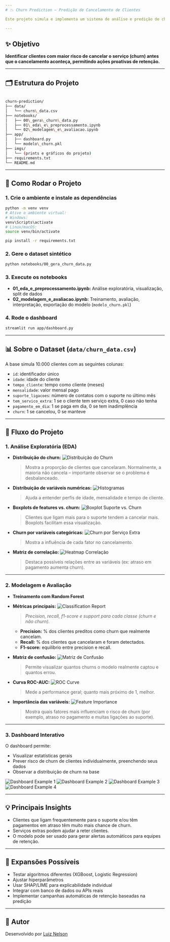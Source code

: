 ```yaml
---
# 📉 Churn Prediction – Predição de Cancelamento de Clientes

Este projeto simula e implementa um sistema de análise e predição de churn (cancelamento) para empresas de serviços, utilizando **Python**, **Machine Learning** (Random Forest), visualização interativa e dashboard em Streamlit.

---
```


## ✨ Objetivo

**Identificar clientes com maior risco de cancelar o serviço (churn) antes que o cancelamento aconteça, permitindo ações proativas de retenção.**

---

## 🗂️ Estrutura do Projeto

```bash

churn-prediction/
├── data/
│   └── churn\_data.csv
├── notebooks/
│   ├── 00\_gera\_churn\_data.py
│   ├── 01\_eda\_e\_preprocessamento.ipynb
│   └── 02\_modelagem\_e\_avaliacao.ipynb
├── app/
│   ├── dashboard.py
│   └── modelo\_churn.pkl
├── imgs/
│   └── (prints e gráficos do projeto)
├── requirements.txt
└── README.md

````

---

## 🚀 Como Rodar o Projeto

### 1. **Crie o ambiente e instale as dependências**

```bash
python -m venv venv
# Ative o ambiente virtual:
# Windows:
venv\Scripts\activate
# Linux/macOS:
source venv/bin/activate

pip install -r requirements.txt
````

### 2. **Gere o dataset sintético**

```bash
python notebooks/00_gera_churn_data.py
```

### 3. **Execute os notebooks**

* **01\_eda\_e\_preprocessamento.ipynb:** Análise exploratória, visualização, split de dados
* **02\_modelagem\_e\_avaliacao.ipynb:** Treinamento, avaliação, interpretação, exportação do modelo (`modelo_churn.pkl`)

### 4. **Rode o dashboard**

```bash
streamlit run app/dashboard.py
```

---

## 📊 **Sobre o Dataset (`data/churn_data.csv`)**

A base simula 10.000 clientes com as seguintes colunas:

* `id`: identificador único
* `idade`: idade do cliente
* `tempo_cliente`: tempo como cliente (meses)
* `mensalidade`: valor mensal pago
* `suporte_ligacoes`: número de contatos com o suporte no último mês
* `tem_servico_extra`: 1 se o cliente tem serviço extra, 0 caso não tenha
* `pagamento_em_dia`: 1 se paga em dia, 0 se tem inadimplência
* `churn`: 1 se cancelou, 0 se manteve

---

## 📝 **Fluxo do Projeto**

### **1. Análise Exploratória (EDA)**

* **Distribuição do churn:**
  ![Distribuição do Churn](imgs/churn_dist.png)

  > Mostra a proporção de clientes que cancelaram. Normalmente, a maioria não cancela – importante observar se o problema é desbalanceado.

* **Distribuição de variáveis numéricas:**
  ![Histogramas](imgs/histogramas.png)

  > Ajuda a entender perfis de idade, mensalidade e tempo de cliente.

* **Boxplots de features vs. churn:**
  ![Boxplot Suporte vs. Churn](imgs/boxplot_suporte_churn.png)

  > Clientes que ligam mais para o suporte tendem a cancelar mais. Boxplots facilitam essa visualização.

* **Churn por variáveis categóricas:**
  ![Churn por Serviço Extra](imgs/bar_servico_extra.png)

  > Mostra a influência de cada fator no cancelamento.

* **Matriz de correlação:**
  ![Heatmap Correlação](imgs/corr_heatmap.png)

  > Destaca possíveis relações entre as variáveis (ex: atraso em pagamento aumenta churn).

---

### **2. Modelagem e Avaliação**

* **Treinamento com Random Forest**

* **Métricas principais:**
  ![Classification Report](imgs/classification_report.png)

  > *Precision, recall, f1-score e support para cada classe (churn e não churn).*

  * **Precision:** % dos clientes preditos como churn que realmente cancelam.
  * **Recall:** % dos clientes que cancelaram e foram detectados.
  * **F1-score:** equilíbrio entre precision e recall.

* **Matriz de confusão:**
  ![Matriz de Confusão](imgs/conf_matrix.png)

  > Permite visualizar quantos churns o modelo realmente captou e quantos errou.

* **Curva ROC-AUC:**
  ![ROC Curve](imgs/roc_curve.png)

  > Mede a performance geral; quanto mais próximo de 1, melhor.

* **Importância das variáveis:**
  ![Feature Importance](imgs/feat_importance.png)

  > Mostra quais fatores mais influenciam o risco de churn (por exemplo, atraso no pagamento e muitas ligações ao suporte).

---

### **3. Dashboard Interativo**

O dashboard permite:

* Visualizar estatísticas gerais
* Prever risco de churn de clientes individualmente, preenchendo seus dados
* Observar a distribuição de churn na base

![Dashboard Example 1](./imgs/demo1.png)
![Dashboard Example 2](./imgs/demo2.png)
![Dashboard Example 3](./imgs/demo3.png)
![Dashboard Example 4](./imgs/demo4.png)

---

## 💡 **Principais Insights**

* Clientes que ligam frequentemente para o suporte e/ou têm pagamentos em atraso têm muito mais chance de churn.
* Serviços extras podem ajudar a reter clientes.
* O modelo pode ser usado para gerar alertas automáticos para equipes de retenção.

---

## 🔬 **Expansões Possíveis**

* Testar algoritmos diferentes (XGBoost, Logistic Regression)
* Ajustar hiperparâmetros
* Usar SHAP/LIME para explicabilidade individual
* Integrar com banco de dados ou APIs reais
* Implementar campanhas automáticas de retenção baseadas na predição

---


## 👤 **Autor**

Desenvolvido por [Luiz Nelson](https://github.com/luizznelson)
